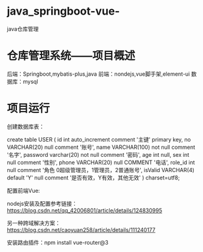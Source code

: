 # java_springboot-vue-
java仓库管理
# 仓库管理系统——项目概述
后端：Springboot,mybatis-plus,java
前端：nondejs,vue脚手架,element-ui
数据库：mysql
# 项目运行
创建数据库表：

create table USER
(
	id int auto_increment comment '主键' primary key,
	no VARCHAR(20) null comment '账号',
	name VARCHAR(100) not null comment '名字',
	password varchar(20) not null comment '密码',
	age int null,
	sex int null comment '性别',
	phone VARCHAR(20) null COMMENT '电话',
	role_id int null comment '角色 0超级管理员，1管理员，2普通账号',
	isValid VARCHAR(4) default 'Y' null comment '是否有效，Y有效，其他无效'
)
charset=utf8; 

配置前端Vue:

nodejs安装及配置参考链接：https://blog.csdn.net/qq_42006801/article/details/124830995

另一种跨域解决方案：https://blog.csdn.net/caoyuan258/article/details/111240177

安装路由插件：npm install vue-router@3



